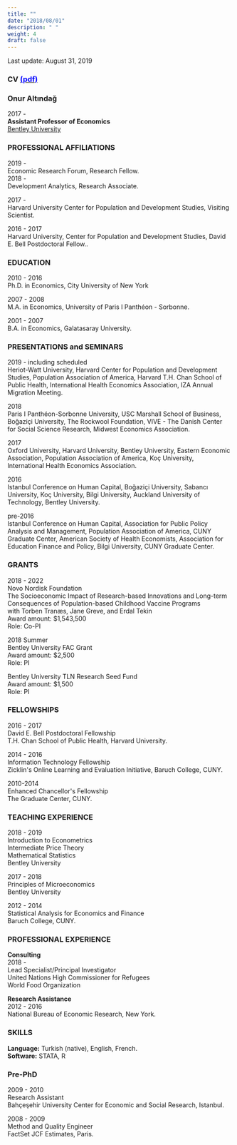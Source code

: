 ```yaml
---
title: ""
date: "2018/08/01"
description: " "
weight: 4
draft: false
---
```



Last update: August 31, 2019 <br> 
### CV [<span style="color:blue">(pdf)</span>](/static/pdfs/CV/onur_updated_web.pdf)  <br>

### **Onur Altındağ** <br> 
2017 -  <br>
**Assistant Professor of Economics** <br>
[Bentley University](http://www.bentley.edu/)  <br>


### **PROFESSIONAL AFFILIATIONS**
2019 -  <br> 
Economic Research Forum, Research Fellow.   <br> 
2018 -  <br> 
Development Analytics, Research Associate. 

2017 - <br> 
Harvard University Center for Population and Development Studies, Visiting Scientist. 

2016 - 2017 <br> 
Harvard University, Center for Population and Development Studies, David E. Bell Postdoctoral Fellow.. 



### **EDUCATION**

2010 - 2016 <br>
Ph.D. in Economics, City University of New York <br>


2007 - 2008 <br> 
M.A. in Economics, University of Paris I Panthéon - Sorbonne.  <br> 


2001 - 2007 <br>
B.A. in Economics, Galatasaray University. <br>



### **PRESENTATIONS and SEMINARS**
2019 - including scheduled <br> 
Heriot-Watt University, Harvard Center for Population and Development Studies, Population Association of America, Harvard T.H. Chan School of Public Health, International Health Economics Association, IZA Annual Migration Meeting.

2018 <br>
Paris I Panthéon-Sorbonne University, USC Marshall School of Business, Boğaziçi University, The Rockwool Foundation, VIVE - The Danish Center for Social Science Research, Midwest Economics Association.  

2017 <br>
Oxford University, Harvard University, Bentley University, Eastern Economic Association, Population
Association of America, Koç University, International Health Economics Association. <br>


2016 <br>
Istanbul Conference on Human Capital, Boğaziçi University, Sabancı University, Koç University,
Bilgi University, Auckland University of Technology, Bentley University. <br>


pre-2016 <br>
Istanbul Conference on Human Capital, Association for Public Policy Analysis and Management,
Population Association of America, CUNY Graduate Center, American Society of Health Economists,
Association for Education Finance and Policy, Bilgi University, CUNY Graduate Center. <br>


### **GRANTS**
2018 - 2022  <br>
Novo Nordisk Foundation <br> 
The Socioeconomic Impact of Research-based Innovations and Long-term Consequences of Population-based Childhood Vaccine Programs <br>
with Torben Tranæs, Jane Greve, and Erdal Tekin <br>
Award amount:  $1,543,500 <br>
Role: Co-PI


2018 Summer  <br>
Bentley University FAC  Grant   <br>
Award amount:  $2,500 <br>
Role: PI <br>

Bentley University TLN Research Seed Fund  <br>
Award amount:  $1,500 <br>
Role: PI <br>


### **FELLOWSHIPS** 



2016 - 2017 <br>
David E. Bell Postdoctoral Fellowship  <br>
T.H. Chan School of Public Health, Harvard University. <br>


2014 - 2016 <br>
Information Technology Fellowship  <br>
Zicklin's Online Learning and Evaluation Initiative, Baruch College, CUNY. <br>

2010-2014 <br>
Enhanced Chancellor's Fellowship <br>
The Graduate Center, CUNY. <br>

### **TEACHING EXPERIENCE**  

2018 - 2019  <br>
Introduction to Econometrics <br> 
Intermediate Price Theory  <br> 
Mathematical Statistics <br> 
Bentley University <br>

2017 - 2018 <br>
Principles of Microeconomics <br>
Bentley University <br>

2012 - 2014 <br>
Statistical Analysis for Economics and Finance <br>
Baruch College, CUNY. <br>

### **PROFESSIONAL EXPERIENCE** 



**Consulting** <br>
2018 -  <br> 
Lead Specialist/Principal Investigator <br>
United Nations High Commissioner for Refugees <br>
World Food Organization <br>



**Research Assistance** <br>
2012 - 2016 <br> 
National Bureau of Economic Research, New York. <br>


### **SKILLS** <br>
**Language:** Turkish (native), English, French. <br>
**Software:** STATA, R <br>


### **Pre-PhD** <br>
2009 - 2010 <br> 
Research Assistant <br> 
Bahçeşehir University Center for Economic and Social Research, Istanbul. <br>

2008 - 2009 <br>
Method and Quality Engineer <br>
FactSet JCF Estimates, Paris. <br>

